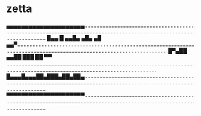 # zetta
▄▄▄▄▄▄▄▄▄▄▄▄▄▄▄▄▄▄▄▄▄...............................................................................................................................................................................................................................
█▄▄ █ ▄▄█▄ ▄█▄ ▄█ ▄▄▀...............................................................................................................................................................................................................................
█▀▄██ ▄▄██ ███ ██ ▀▀ ...............................................................................................................................................................................................................................
█▄▄▄█▄▄▄██▄███▄██▄██▄...............................................................................................................................................................................................................................
▀▀▀▀▀▀▀▀▀▀▀▀▀▀▀▀▀▀▀▀▀...............................................................................................................................................................................................................................

